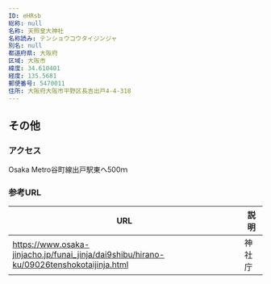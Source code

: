 ```yaml
---
ID: eHRsb
総称: null
名称: 天照皇大神社
名称読み: テンショウコウタイジンジャ
別名: null
都道府県: 大阪府
区域: 大阪市
緯度: 34.610401
経度: 135.5681
郵便番号: 5470011
住所: 大阪府大阪市平野区長吉出戸4-4-318
---
```


## その他

### アクセス

Osaka Metro谷町線出戸駅東へ500ｍ

### 参考URL

| URL                                                                                      | 説明   |
| ---------------------------------------------------------------------------------------- | ------ |
| https://www.osaka-jinjacho.jp/funai_jinja/dai9shibu/hirano-ku/09026tenshokotaijinja.html | 神社庁 |
